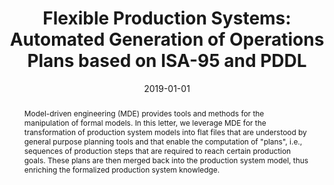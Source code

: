 ---
abstract: Model-driven engineering (MDE) provides tools and methods for the manipulation
  of formal models. In this letter, we leverage MDE for the transformation of production
  system models into flat files that are understood by general purpose planning tools
  and that enable the computation of "plans", i.e., sequences of production steps
  that are required to reach certain production goals. These plans are then merged
  back into the production system model, thus enriching the formalized production
  system knowledge.
authors:
- Bernhard Wally
- Ji&#345;í Vysko&#269;il
- Petr Novak
- Christian Huemer
- Radek Sindelar
- P. Kadera
- Alexandra Mazak
- Manuel Wimmer
date: '2019-01-01'
featured: false
links:
- name: Publik
  url: https://publik.tuwien.ac.at/showentry.php?ID=281392&lang=2
publication: 'il, P. Novak, C. Huemer, R. Sindelar, P. Kadera, A. Mazak, M. Wimmer:
  "Flexible Production Systems: Automated Generation of Operations Plans based on
  ISA-95 and PDDL"; IEEE Robotics and Automation Letters, 4 (2019), 4; 4062 - 4069'
publication_types:
- '2'
publishDate: '2019-01-01'
title: 'Flexible Production Systems: Automated Generation of Operations Plans based
  on ISA-95 and PDDL'
url_pdf: ''
---